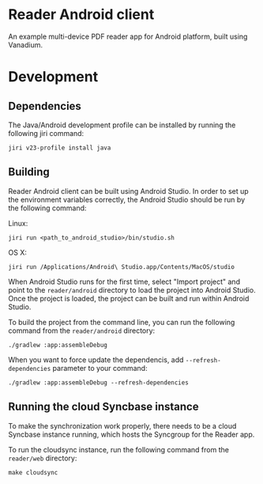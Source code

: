 # Reader Android client

An example multi-device PDF reader app for Android platform, built using Vanadium.


# Development

## Dependencies

The Java/Android development profile can be installed by running the following jiri command:

    jiri v23-profile install java

## Building

Reader Android client can be built using Android Studio.
In order to set up the environment variables correctly,
the Android Studio should be run by the following command:

Linux:

    jiri run <path_to_android_studio>/bin/studio.sh

OS X:

    jiri run /Applications/Android\ Studio.app/Contents/MacOS/studio

When Android Studio runs for the first time,
select "Import project" and point to the `reader/android` directory to load the project into Android Studio.
Once the project is loaded, the project can be built and run within Android Studio.

To build the project from the command line, you can run the following command from the `reader/android` directory:

    ./gradlew :app:assembleDebug

When you want to force update the dependencis, add `--refresh-dependencies` parameter to your command:

    ./gradlew :app:assembleDebug --refresh-dependencies

## Running the cloud Syncbase instance

To make the synchronization work properly,
there needs to be a cloud Syncbase instance running, which hosts the Syncgroup for the Reader app.

To run the cloudsync instance, run the following command from the `reader/web` directory:

    make cloudsync


